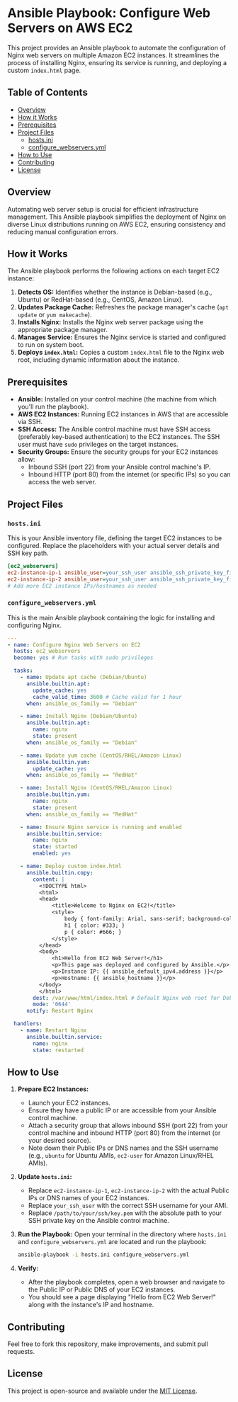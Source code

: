 # Ansible Playbook: Configure Web Servers on AWS EC2

This project provides an Ansible playbook to automate the configuration of Nginx web servers on multiple Amazon EC2 instances. It streamlines the process of installing Nginx, ensuring its service is running, and deploying a custom `index.html` page.

## Table of Contents

- [Overview](#overview)
- [How it Works](#how-it-works)
- [Prerequisites](#prerequisites)
- [Project Files](#project-files)
  - [hosts.ini](#hostsini)
  - [configure_webservers.yml](#configure_webserversyml)
- [How to Use](#how-to-use)
- [Contributing](#contributing)
- [License](#license)

## Overview

Automating web server setup is crucial for efficient infrastructure management. This Ansible playbook simplifies the deployment of Nginx on diverse Linux distributions running on AWS EC2, ensuring consistency and reducing manual configuration errors.

## How it Works

The Ansible playbook performs the following actions on each target EC2 instance:

1.  **Detects OS:** Identifies whether the instance is Debian-based (e.g., Ubuntu) or RedHat-based (e.g., CentOS, Amazon Linux).
2.  **Updates Package Cache:** Refreshes the package manager's cache (`apt update` or `yum makecache`).
3.  **Installs Nginx:** Installs the Nginx web server package using the appropriate package manager.
4.  **Manages Service:** Ensures the Nginx service is started and configured to run on system boot.
5.  **Deploys `index.html`:** Copies a custom `index.html` file to the Nginx web root, including dynamic information about the instance.

## Prerequisites

*   **Ansible:** Installed on your control machine (the machine from which you'll run the playbook).
*   **AWS EC2 Instances:** Running EC2 instances in AWS that are accessible via SSH.
*   **SSH Access:** The Ansible control machine must have SSH access (preferably key-based authentication) to the EC2 instances. The SSH user must have `sudo` privileges on the target instances.
*   **Security Groups:** Ensure the security groups for your EC2 instances allow:
    *   Inbound SSH (port 22) from your Ansible control machine's IP.
    *   Inbound HTTP (port 80) from the internet (or specific IPs) so you can access the web server.

## Project Files

### `hosts.ini`

This is your Ansible inventory file, defining the target EC2 instances to be configured. Replace the placeholders with your actual server details and SSH key path.

```ini
[ec2_webservers]
ec2-instance-ip-1 ansible_user=your_ssh_user ansible_ssh_private_key_file=/path/to/your/ssh/key.pem
ec2-instance-ip-2 ansible_user=your_ssh_user ansible_ssh_private_key_file=/path/to/your/ssh/key.pem
# Add more EC2 instance IPs/hostnames as needed
```

### `configure_webservers.yml`

This is the main Ansible playbook containing the logic for installing and configuring Nginx.

```yaml
---
- name: Configure Nginx Web Servers on EC2
  hosts: ec2_webservers
  become: yes # Run tasks with sudo privileges

  tasks:
    - name: Update apt cache (Debian/Ubuntu)
      ansible.builtin.apt:
        update_cache: yes
        cache_valid_time: 3600 # Cache valid for 1 hour
      when: ansible_os_family == "Debian"

    - name: Install Nginx (Debian/Ubuntu)
      ansible.builtin.apt:
        name: nginx
        state: present
      when: ansible_os_family == "Debian"

    - name: Update yum cache (CentOS/RHEL/Amazon Linux)
      ansible.builtin.yum:
        update_cache: yes
      when: ansible_os_family == "RedHat"

    - name: Install Nginx (CentOS/RHEL/Amazon Linux)
      ansible.builtin.yum:
        name: nginx
        state: present
      when: ansible_os_family == "RedHat"

    - name: Ensure Nginx service is running and enabled
      ansible.builtin.service:
        name: nginx
        state: started
        enabled: yes

    - name: Deploy custom index.html
      ansible.builtin.copy:
        content: |
          <!DOCTYPE html>
          <html>
          <head>
              <title>Welcome to Nginx on EC2!</title>
              <style>
                  body { font-family: Arial, sans-serif; background-color: #f0f0f0; text-align: center; padding-top: 50px; }
                  h1 { color: #333; }
                  p { color: #666; }
              </style>
          </head>
          <body>
              <h1>Hello from EC2 Web Server!</h1>
              <p>This page was deployed and configured by Ansible.</p>
              <p>Instance IP: {{ ansible_default_ipv4.address }}</p>
              <p>Hostname: {{ ansible_hostname }}</p>
          </body>
          </html>
        dest: /var/www/html/index.html # Default Nginx web root for Debian/Ubuntu
        mode: '0644'
      notify: Restart Nginx

  handlers:
    - name: Restart Nginx
      ansible.builtin.service:
        name: nginx
        state: restarted
```

## How to Use

1.  **Prepare EC2 Instances:**
    *   Launch your EC2 instances.
    *   Ensure they have a public IP or are accessible from your Ansible control machine.
    *   Attach a security group that allows inbound SSH (port 22) from your control machine and inbound HTTP (port 80) from the internet (or your desired source).
    *   Note down their Public IPs or DNS names and the SSH username (e.g., `ubuntu` for Ubuntu AMIs, `ec2-user` for Amazon Linux/RHEL AMIs).
2.  **Update `hosts.ini`:**
    *   Replace `ec2-instance-ip-1`, `ec2-instance-ip-2` with the actual Public IPs or DNS names of your EC2 instances.
    *   Replace `your_ssh_user` with the correct SSH username for your AMI.
    *   Replace `/path/to/your/ssh/key.pem` with the absolute path to your SSH private key on the Ansible control machine.
3.  **Run the Playbook:**
    Open your terminal in the directory where `hosts.ini` and `configure_webservers.yml` are located and run the playbook:

    ```bash
    ansible-playbook -i hosts.ini configure_webservers.yml
    ```
4.  **Verify:**
    *   After the playbook completes, open a web browser and navigate to the Public IP or Public DNS of your EC2 instances.
    *   You should see a page displaying "Hello from EC2 Web Server!" along with the instance's IP and hostname.

## Contributing

Feel free to fork this repository, make improvements, and submit pull requests.

## License

This project is open-source and available under the [MIT License](LICENSE).
